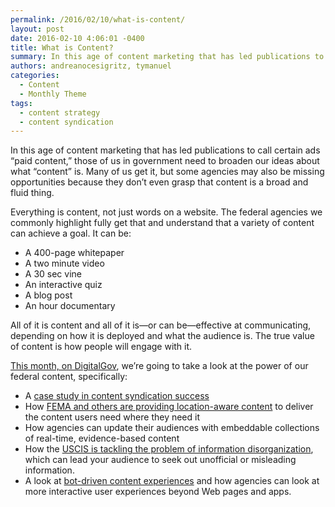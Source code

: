 ```yaml
---
permalink: /2016/02/10/what-is-content/
layout: post
date: 2016-02-10 4:06:01 -0400
title: What is Content?
summary: In this age of content marketing that has led publications to call certain ads &amp;#8220;paid content,&amp;#8221; those of us in government need to broaden our ideas about what &ldquo;content&rdquo; is. Many of us get it, but some agencies may also be missing opportunities because they don&rsquo;t even grasp that content is a broad and fluid
authors: andreanocesigritz, tymanuel
categories:
  - Content
  - Monthly Theme
tags:
  - content strategy
  - content syndication
---
```


In this age of content marketing that has led publications to call certain ads &#8220;paid content,&#8221; those of us in government need to broaden our ideas about what “content” is. Many of us get it, but some agencies may also be missing opportunities because they don’t even grasp that content is a broad and fluid thing.

Everything is content, not just words on a website. The federal agencies we commonly highlight fully get that and understand that a variety of content can achieve a goal. It can be:

  * A 400-page whitepaper
  * A two minute video
  * A 30 sec vine
  * An interactive quiz
  * A blog post
  * An hour documentary

All of it is content and all of it is—or can be—effective at communicating, depending on how it is deployed and what the audience is. The true value of content is how people will engage with it.

[This month, on DigitalGov](https://www.WHATEVER/category/monthly-theme/), we’re going to take a look at the power of our federal content, specifically:

  * A [case study in content syndication success](https://www.WHATEVER/2016/02/04/does-content-syndication-work/)
  * How [FEMA and others are providing location-aware content](https://www.WHATEVER/2016/02/08/the-content-corner-location-aware-content/) to deliver the content users need where they need it
  * How agencies can update their audiences with embeddable collections of real-time, evidence-based content
  * How the [USCIS is tackling the problem of information disorganization](https://www.WHATEVER/2016/02/12/putting-your-main-message-first/), which can lead your audience to seek out unofficial or misleading information.
  * A look at [bot-driven content experiences](https://www.WHATEVER/2016/02/16/trends-on-tuesday-robot-messaging-goes-mainstream/) and how agencies can look at more interactive user experiences beyond Web pages and apps.
